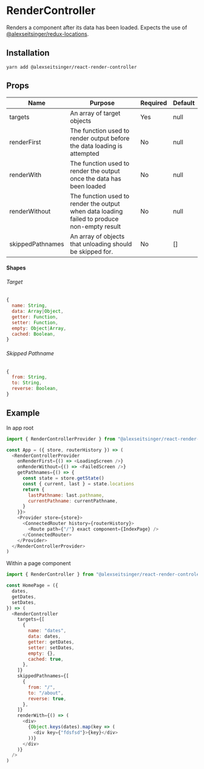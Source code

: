 # RenderController

Renders a component after its data has been loaded. Expects the use of
[@alexseitsinger/redux-locations](https://github.com/alexseitsinger/redux-locations).

## Installation

```
yarn add @alexseitsinger/react-render-controller
```

## Props

__Name__         | __Purpose__                                                                                 | __Required__ | __Default__
---              | ---                                                                                         | ---          | ---
targets          | An array of target objects                                                                  | Yes          | null
renderFirst      | The function used to render output before the data loading is attempted                     | No           | null
renderWith       | The function used to render the output once the data has been loaded                        | No           | null
renderWithout    | The function used to render the output when data loading failed to produce non-empty result | No           | null
skippedPathnames | An array of objects that unloading should be skipped for.                                   | No           | []

#### Shapes

###### Target

```javascript
{
  name: String,
  data: Array|Object,
  getter: Function,
  setter: Function,
  empty: Object|Array,
  cached: Boolean,
}
```

###### Skipped Pathname

```javascript
{
  from: String,
  to: String,
  reverse: Boolean,
}
```

## Example

In app root

```javascript
import { RenderControllerProvider } from "@alexseitsinger/react-render-controller"

const App = ({ store, routerHistory }) => (
  <RenderControllerProvider
    onRenderFirst={() => <LoadingScreen />}
    onRenderWithout={() => <FailedScreen />}
    getPathnames={() => {
      const state = store.getState()
      const { current, last } = state.locations
      return {
        lastPathname: last.pathname,
        currentPathname: currentPathname,
      }
    }}>
    <Provider store={store}>
      <ConnectedRouter history={routerHistory}>
        <Route path={"/"} exact component={IndexPage} />
      </ConnectedRouter>
    </Provider>
  </RenderControllerProvider>
)
```

Within a page component

```javascript
import { RenderController } from "@alexseitsinger/react-render-controler"

const HomePage = ({
  dates,
  getDates,
  setDates,
}) => (
  <RenderController
    targets={[
      {
        name: "dates",
        data: dates,
        getter: getDates,
        setter: setDates,
        empty: {},
        cached: true,
      },
    ]}
    skippedPathnames={[
      {
        from: "/",
        to: "/about",
        reverse: true,
      },
    ]}
    renderWith={() => (
      <div>
        {Object.keys(dates).map(key => (
          <div key={"fdsfsd"}>{key}</div>
        ))}
      </div>
    )}
  />
)
```
